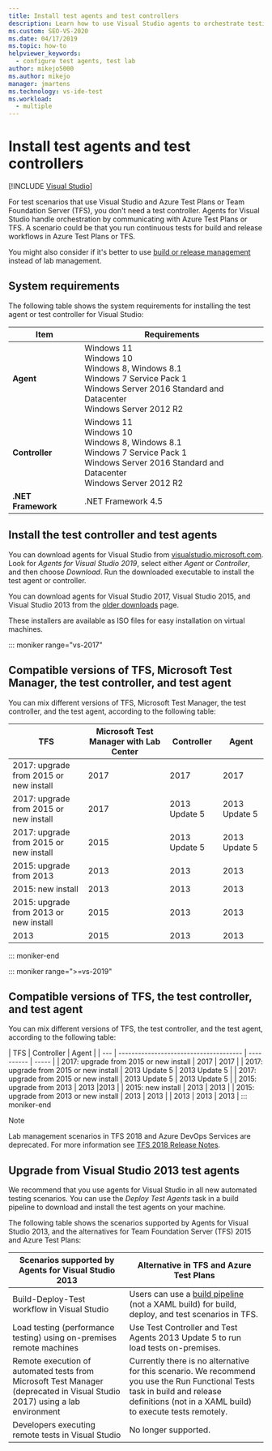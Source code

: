```yaml
---
title: Install test agents and test controllers
description: Learn how to use Visual Studio agents to orchestrate testing with Azure Test Plans or Team Foundation Server.
ms.custom: SEO-VS-2020
ms.date: 04/17/2019
ms.topic: how-to
helpviewer_keywords:
  - configure test agents, test lab
author: mikejo5000
ms.author: mikejo
manager: jmartens
ms.technology: vs-ide-test
ms.workload:
  - multiple
---
```

# Install test agents and test controllers

 [!INCLUDE [Visual Studio](~/includes/applies-to-version/vs-not-mac.md)]

For test scenarios that use Visual Studio and Azure Test Plans or Team Foundation Server (TFS), you don't need a test controller. Agents for Visual Studio handle orchestration by communicating with Azure Test Plans or TFS. A scenario could be that you run continuous tests for build and release workflows in Azure Test Plans or TFS.

You might also consider if it's better to use [build or release management](use-build-or-rm-instead-of-lab-management.md) instead of lab management.

## System requirements

The following table shows the system requirements for installing the test agent or test controller for Visual Studio:

| Item | Requirements |
| ---- | ------------ |
| **Agent** | Windows 11<br />Windows 10<br />Windows 8, Windows 8.1<br />Windows 7 Service Pack 1<br />Windows Server 2016 Standard and Datacenter<br />Windows Server 2012 R2 |
| **Controller** | Windows 11<br />Windows 10<br />Windows 8, Windows 8.1<br />Windows 7 Service Pack 1<br />Windows Server 2016 Standard and Datacenter<br />Windows Server 2012 R2 |
| **.NET Framework** | .NET Framework 4.5 |

## Install the test controller and test agents

You can download agents for Visual Studio from [visualstudio.microsoft.com](https://visualstudio.microsoft.com/downloads/?q=agents). Look for *Agents for Visual Studio 2019*, select either *Agent* or *Controller*, and then choose *Download*. Run the downloaded executable to install the test agent or controller.

You can download agents for Visual Studio 2017, Visual Studio 2015, and Visual Studio 2013 from the [older downloads](https://visualstudio.microsoft.com/vs/older-downloads/) page.

These installers are available as ISO files for easy installation on virtual machines.

::: moniker range="vs-2017"
## Compatible versions of TFS, Microsoft Test Manager, the test controller, and test agent

You can mix different versions of TFS, Microsoft Test Manager, the test controller, and the test agent, according to the following table:

| TFS | Microsoft Test Manager with Lab Center | Controller | Agent |
| --- | -------------------------------------- | ---------- | ----- |
| 2017: upgrade from 2015 or new install | 2017 | 2017 | 2017 |
| 2017: upgrade from 2015 or new install | 2017 | 2013 Update 5 | 2013 Update 5 |
| 2017: upgrade from 2015 or new install | 2015 | 2013 Update 5 | 2013 Update 5 |
| 2015: upgrade from 2013 | 2013 | 2013 |2013 |
| 2015: new install | 2013 | 2013 | 2013 |
| 2015: upgrade from 2013 or new install | 2015 | 2013 | 2013 |
| 2013 | 2015 | 2013 | 2013 |
::: moniker-end

::: moniker range=">=vs-2019"
## Compatible versions of TFS, the test controller, and test agent

You can mix different versions of TFS, the test controller, and the test agent, according to the following table:

| TFS | Controller | Agent |
| --- | -------------------------------------- | ---------- | ----- |
| 2017: upgrade from 2015 or new install | 2017 | 2017 |
| 2017: upgrade from 2015 or new install | 2013 Update 5 | 2013 Update 5 |
| 2017: upgrade from 2015 or new install | 2013 Update 5 | 2013 Update 5 |
| 2015: upgrade from 2013 | 2013 |2013 |
| 2015: new install | 2013 | 2013 |
| 2015: upgrade from 2013 or new install | 2013 | 2013 |
| 2013 | 2013 | 2013 |
::: moniker-end

> [!NOTE]
> Lab management scenarios in TFS 2018 and Azure DevOps Services are deprecated. For more information see [TFS 2018 Release Notes](/visualstudio/releasenotes/tfs2018-relnotes#--removing-support-for-lab-center-and-automated-testing-flows-in-microsoft-test-manager).

## Upgrade from Visual Studio 2013 test agents

We recommend that you use agents for Visual Studio in all new automated testing scenarios. You can use the *Deploy Test Agents* task in a build pipeline to download and install the test agents on your machine.

The following table shows the scenarios supported by Agents for Visual Studio 2013, and the alternatives for Team Foundation Server (TFS) 2015 and Azure Test Plans:

| Scenarios supported by Agents for Visual Studio 2013 | Alternative in TFS and Azure Test Plans |
| - | - |
| Build-Deploy-Test workflow in Visual Studio | Users can use a [build pipeline](/azure/devops/pipelines/index?view=vsts&preserve-view=true) (not a XAML build) for build, deploy, and test scenarios in TFS. |
| Load testing (performance testing) using on-premises remote machines | Use Test Controller and Test Agents 2013 Update 5 to run load tests on-premises. |
| Remote execution of automated tests from Microsoft Test Manager (deprecated in Visual Studio 2017) using a lab environment | Currently there is no alternative for this scenario. We recommend you use the Run Functional Tests task in build and release definitions (not in a XAML build) to execute tests remotely. |
| Developers executing remote tests in Visual Studio | No longer supported. |
